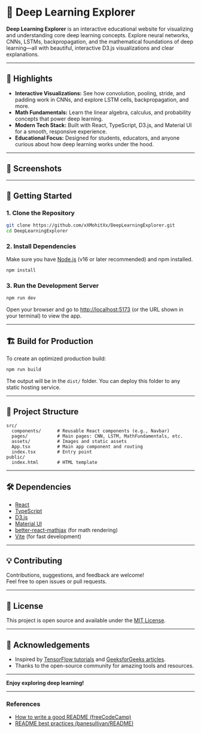 # 🧠 Deep Learning Explorer

**Deep Learning Explorer** is an interactive educational website for visualizing and understanding core deep learning concepts. Explore neural networks, CNNs, LSTMs, backpropagation, and the mathematical foundations of deep learning—all with beautiful, interactive D3.js visualizations and clear explanations.

---

## 🌟 Highlights

- **Interactive Visualizations:** See how convolution, pooling, stride, and padding work in CNNs, and explore LSTM cells, backpropagation, and more.
- **Math Fundamentals:** Learn the linear algebra, calculus, and probability concepts that power deep learning.
- **Modern Tech Stack:** Built with React, TypeScript, D3.js, and Material UI for a smooth, responsive experience.
- **Educational Focus:** Designed for students, educators, and anyone curious about how deep learning works under the hood.

---

## 📸 Screenshots

<!--
Add screenshots or GIFs of your app here!
Example:
![CNN Visualization](screenshots/cnn-visualization.png)
-->

---

## 🚀 Getting Started

### 1. **Clone the Repository**

```bash
git clone https://github.com/xXMohitXx/DeepLearningExplorer.git
cd DeepLearningExplorer
```

### 2. **Install Dependencies**

Make sure you have [Node.js](https://nodejs.org/) (v16 or later recommended) and npm installed.

```bash
npm install
```

### 3. **Run the Development Server**

```bash
npm run dev
```

Open your browser and go to [http://localhost:5173](http://localhost:5173) (or the URL shown in your terminal) to view the app.

---

## 🏗️ Build for Production

To create an optimized production build:

```bash
npm run build
```

The output will be in the `dist/` folder. You can deploy this folder to any static hosting service.

---

## 🧩 Project Structure

```
src/
  components/      # Reusable React components (e.g., Navbar)
  pages/           # Main pages: CNN, LSTM, MathFundamentals, etc.
  assets/          # Images and static assets
  App.tsx          # Main app component and routing
  index.tsx        # Entry point
public/
  index.html       # HTML template
```

---

## 🛠️ Dependencies

- [React](https://react.dev/)
- [TypeScript](https://www.typescriptlang.org/)
- [D3.js](https://d3js.org/)
- [Material UI](https://mui.com/)
- [better-react-mathjax](https://github.com/fast-reflexes/better-react-mathjax) (for math rendering)
- [Vite](https://vitejs.dev/) (for fast development)

---

## 💡 Contributing

Contributions, suggestions, and feedback are welcome!  
Feel free to open issues or pull requests.

---

## 📄 License

This project is open source and available under the [MIT License](LICENSE).

---

## 🙏 Acknowledgements

- Inspired by [TensorFlow tutorials](https://www.tensorflow.org/tutorials) and [GeeksforGeeks articles](https://www.geeksforgeeks.org/).
- Thanks to the open-source community for amazing tools and resources.

---

**Enjoy exploring deep learning!**

---

### References

- [How to write a good README (freeCodeCamp)](https://www.freecodecamp.org/news/how-to-write-a-good-readme-file/)
- [README best practices (banesullivan/README)](https://github.com/banesullivan/README)
